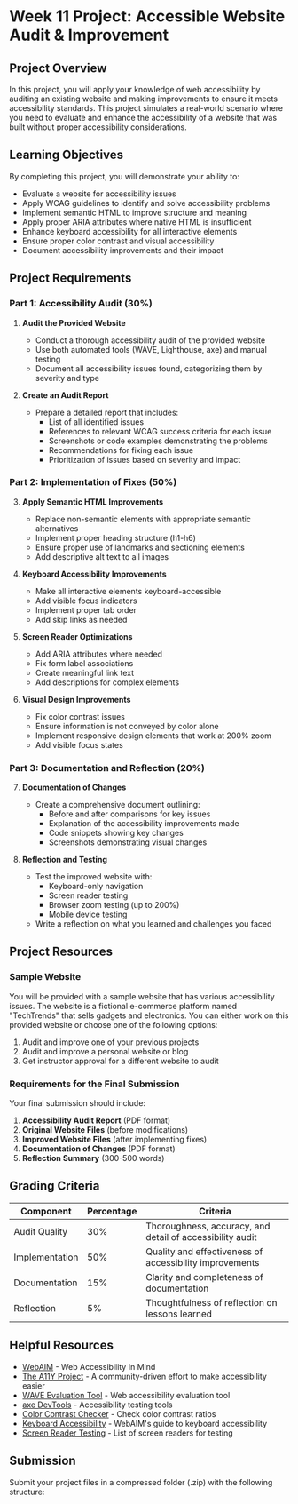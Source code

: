 # Week 11 Project: Accessible Website Audit & Improvement

## Project Overview

In this project, you will apply your knowledge of web accessibility by auditing an existing website and making improvements to ensure it meets accessibility standards. This project simulates a real-world scenario where you need to evaluate and enhance the accessibility of a website that was built without proper accessibility considerations.

## Learning Objectives

By completing this project, you will demonstrate your ability to:

- Evaluate a website for accessibility issues
- Apply WCAG guidelines to identify and solve accessibility problems
- Implement semantic HTML to improve structure and meaning
- Apply proper ARIA attributes where native HTML is insufficient
- Enhance keyboard accessibility for all interactive elements
- Ensure proper color contrast and visual accessibility
- Document accessibility improvements and their impact

## Project Requirements

### Part 1: Accessibility Audit (30%)

1. **Audit the Provided Website**

   - Conduct a thorough accessibility audit of the provided website
   - Use both automated tools (WAVE, Lighthouse, axe) and manual testing
   - Document all accessibility issues found, categorizing them by severity and type

2. **Create an Audit Report**
   - Prepare a detailed report that includes:
     - List of all identified issues
     - References to relevant WCAG success criteria for each issue
     - Screenshots or code examples demonstrating the problems
     - Recommendations for fixing each issue
     - Prioritization of issues based on severity and impact

### Part 2: Implementation of Fixes (50%)

3. **Apply Semantic HTML Improvements**

   - Replace non-semantic elements with appropriate semantic alternatives
   - Implement proper heading structure (h1-h6)
   - Ensure proper use of landmarks and sectioning elements
   - Add descriptive alt text to all images

4. **Keyboard Accessibility Improvements**

   - Make all interactive elements keyboard-accessible
   - Add visible focus indicators
   - Implement proper tab order
   - Add skip links as needed

5. **Screen Reader Optimizations**

   - Add ARIA attributes where needed
   - Fix form label associations
   - Create meaningful link text
   - Add descriptions for complex elements

6. **Visual Design Improvements**
   - Fix color contrast issues
   - Ensure information is not conveyed by color alone
   - Implement responsive design elements that work at 200% zoom
   - Add visible focus states

### Part 3: Documentation and Reflection (20%)

7. **Documentation of Changes**

   - Create a comprehensive document outlining:
     - Before and after comparisons for key issues
     - Explanation of the accessibility improvements made
     - Code snippets showing key changes
     - Screenshots demonstrating visual changes

8. **Reflection and Testing**
   - Test the improved website with:
     - Keyboard-only navigation
     - Screen reader testing
     - Browser zoom testing (up to 200%)
     - Mobile device testing
   - Write a reflection on what you learned and challenges you faced

## Project Resources

### Sample Website

You will be provided with a sample website that has various accessibility issues. The website is a fictional e-commerce platform named "TechTrends" that sells gadgets and electronics. You can either work on this provided website or choose one of the following options:

1. Audit and improve one of your previous projects
2. Audit and improve a personal website or blog
3. Get instructor approval for a different website to audit

### Requirements for the Final Submission

Your final submission should include:

1. **Accessibility Audit Report** (PDF format)
2. **Original Website Files** (before modifications)
3. **Improved Website Files** (after implementing fixes)
4. **Documentation of Changes** (PDF format)
5. **Reflection Summary** (300-500 words)

## Grading Criteria

| Component      | Percentage | Criteria                                                  |
| -------------- | ---------- | --------------------------------------------------------- |
| Audit Quality  | 30%        | Thoroughness, accuracy, and detail of accessibility audit |
| Implementation | 50%        | Quality and effectiveness of accessibility improvements   |
| Documentation  | 15%        | Clarity and completeness of documentation                 |
| Reflection     | 5%         | Thoughtfulness of reflection on lessons learned           |

## Helpful Resources

- [WebAIM](https://webaim.org/) - Web Accessibility In Mind
- [The A11Y Project](https://www.a11yproject.com/) - A community-driven effort to make accessibility easier
- [WAVE Evaluation Tool](https://wave.webaim.org/) - Web accessibility evaluation tool
- [axe DevTools](https://www.deque.com/axe/) - Accessibility testing tools
- [Color Contrast Checker](https://webaim.org/resources/contrastchecker/) - Check color contrast ratios
- [Keyboard Accessibility](https://webaim.org/techniques/keyboard/) - WebAIM's guide to keyboard accessibility
- [Screen Reader Testing](https://www.digitala11y.com/screen-readers-list/) - List of screen readers for testing

## Submission

Submit your project files in a compressed folder (.zip) with the following structure:
